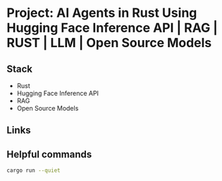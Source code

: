 # Project: AI Agents in Rust Using Hugging Face Inference API | RAG | RUST | LLM | Open Source Models

## Stack

- Rust
- Hugging Face Inference API
- RAG
- Open Source Models

## Links

## Helpful commands

```bash
cargo run --quiet
```
